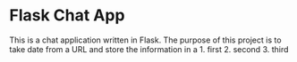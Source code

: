# Flask Chat App

This is a chat application written in Flask. The purpose of this project is to take date from a URL and store the information in a 1. first
2. second
3. third
